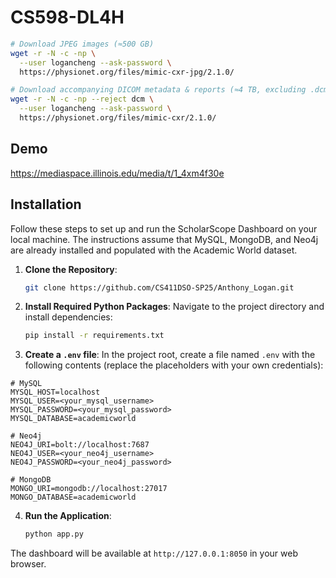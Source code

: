 # CS598-DL4H
```bash
# Download JPEG images (≈500 GB)
wget -r -N -c -np \
  --user logancheng --ask-password \
  https://physionet.org/files/mimic-cxr-jpg/2.1.0/

# Download accompanying DICOM metadata & reports (≈4 TB, excluding .dcm files)
wget -r -N -c -np --reject dcm \
  --user logancheng --ask-password \
  https://physionet.org/files/mimic-cxr/2.1.0/
```

## Demo
https://mediaspace.illinois.edu/media/t/1_4xm4f30e

## Installation
Follow these steps to set up and run the ScholarScope Dashboard on your local machine. The instructions assume that MySQL, MongoDB, and Neo4j are already installed and populated with the Academic World dataset.

1. **Clone the Repository**:
   ```bash
   git clone https://github.com/CS411DSO-SP25/Anthony_Logan.git

2. **Install Required Python Packages**: Navigate to the project directory and install dependencies:
   ```bash
   pip install -r requirements.txt

3. **Create a `.env` file**:
In the project root, create a file named `.env` with the following contents (replace the placeholders with your own credentials):
```dotenv
# MySQL
MYSQL_HOST=localhost
MYSQL_USER=<your_mysql_username>
MYSQL_PASSWORD=<your_mysql_password>
MYSQL_DATABASE=academicworld

# Neo4j
NEO4J_URI=bolt://localhost:7687
NEO4J_USER=<your_neo4j_username>
NEO4J_PASSWORD=<your_neo4j_password>

# MongoDB
MONGO_URI=mongodb://localhost:27017
MONGO_DATABASE=academicworld
```
4. **Run the Application**:
   ```bash
   python app.py
The dashboard will be available at `http://127.0.0.1:8050` in your web browser.
